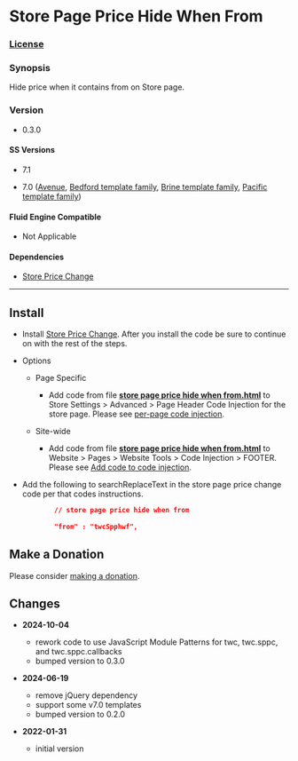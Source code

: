 # Store Page Price Hide When From

### [License][1]

### Synopsis

Hide price when it contains from on Store page.

### Version

  * 0.3.0

#### SS Versions

  * 7.1
  
  * 7.0 ([Avenue][2], [Bedford template family][3], [Brine template family][4], [Pacific template family][5])

#### Fluid Engine Compatible

  * Not Applicable

#### Dependencies

  * [Store Price Change][6]

---

## Install

* Install [Store Price Change][7]. After you install the code be sure to
  continue on with the rest of the steps.
  
* Options

  * Page Specific
  
    * Add code from file **[store page price hide when from.html][8]** to
      Store Settings > Advanced > Page Header Code Injection for the store page.
      Please see [per-page code injection][9].
      
  * Site-wide
  
    * Add code from file **[store page price hide when from.html][8]** to
      Website > Pages > Website Tools > Code Injection > FOOTER. Please see [Add
      code to code injection][10].
      
* Add the following to searchReplaceText in the store page price change code per
  that codes instructions.
  
  ```json
          // store page price hide when from
          
          "from" : "twcSpphwf",
    ```

## Make a Donation

Please consider [making a donation][11].

## Changes

* **2024-10-04**

  * rework code to use JavaScript Module Patterns for twc, twc.sppc, and
    twc.sppc.callbacks
  * bumped version to 0.3.0
  
* **2024-06-19**

  * remove jQuery dependency
  * support some v7.0 templates
  * bumped version to 0.2.0
  
* **2022-01-31**

  * initial version

[1]: https://github.com/tomsWebConsulting/twcsl/blob/main/LICENSE.txt#L1
[2]: https://support.squarespace.com/hc/en-us/articles/205815498-Avenue-template
[3]: https://support.squarespace.com/hc/en-us/articles/205825968-Bedford-template-family
[4]: https://support.squarespace.com/hc/en-us/articles/212512738-Brine-template-family
[5]: https://support.squarespace.com/hc/en-us/articles/206545347
[6]: https://github.com/tomsWebConsulting/twcsl/tree/main/Page/Store/Store%20Page%20Price%20Change
[7]: https://github.com/tomsWebConsulting/twcsl/tree/main/Page/Store/Store%20Page%20Price%20Change#store-page-price-change
[8]: store%20page%20price%20hide%20when%20from.html#L1
[9]: https://support.squarespace.com/hc/en-us/articles/205815908-Using-code-injection#toc-per-page-code-injection
[10]: https://support.squarespace.com/hc/en-us/articles/205815908-Using-code-injection#toc-add-code-to-code-injection
[11]: https://github.com/tomsWebConsulting/twcsl#make-a-donation
